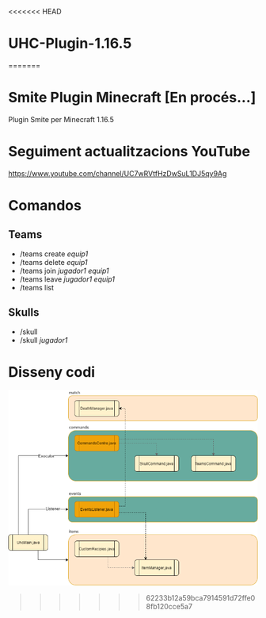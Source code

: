 <<<<<<< HEAD
# UHC-Plugin-1.16.5
=======
# Smite Plugin Minecraft [En procés...]
Plugin Smite per Minecraft 1.16.5
# Seguiment actualitzacions YouTube
https://www.youtube.com/channel/UC7wRVtfHzDwSuL1DJ5qy9Ag
# Comandos
## Teams
 - /teams create *equip1* 
 - /teams delete *equip1* 
 - /teams join *jugador1  equip1* 
 - /teams leave *jugador1 equip1*
 - /teams list
## Skulls
 - /skull 
 - /skull *jugador1*
# Disseny codi
![Diagrama plugin uhc](imatge-github-diagrama-plugin-uhc.png)
>>>>>>> 62233b12a59bca7914591d72ffe08fb120cce5a7
